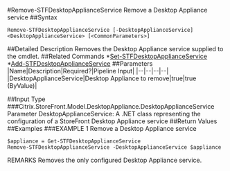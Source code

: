#Remove-STFDesktopApplianceService
Remove a Desktop Appliance service
##Syntax
```Remove-STFDesktopApplianceService [-DesktopApplianceService] <DesktopApplianceService> [<CommonParameters>]
```
##Detailed Description
Removes the Desktop Appliance service supplied to the cmdlet.
##Related Commands
*[Set-STFDesktopApplianceService](Set-STFDesktopApplianceService)
*[Add-STFDesktopApplianceService](Add-STFDesktopApplianceService)
##Parameters
|Name|Description|Required?|Pipeline Input||--|--|--|--||DesktopApplianceService|Desktop Appliance to remove|true|true (ByValue)|##Input Type
###Citrix.StoreFront.Model.DesktopAppliance.DesktopApplianceService
Parameter DesktopApplianceService: A .NET class representing the configuration of a StoreFront Desktop Appliance service
##Return Values
##Examples
###EXAMPLE 1 Remove a Desktop Appliance service
```$appliance = Get-STFDesktopApplianceService
Remove-STFDesktopApplianceService -DesktopApplianceService $appliance
```
REMARKS
Removes the only configured Desktop Appliance service.
